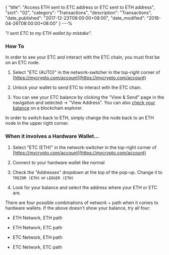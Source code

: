 {
 "title": "Access ETH sent to ETC address or ETC sent to ETH address",
 "sort": "02",
 "category": "Transactions",
 "description": "Transactions",
 "date_published": "2017-12-23T08:00:00+08:00",
 "date_modified": "2018-04-26T08:00:00+08:00"
}
---%

_"I sent ETC to my ETH wallet by mistake"._

### How To

In order to see your ETC and interact with the ETC chain, you must first be on an ETC node.

1. Select "ETC (AUTO)" in the network-switcher in the top-right corner of [https://mycrypto.com/account](https://mycrypto.com/account)

2. Unlock your wallet to send ETC to interact with the ETC chain.

3. You can see your ETC balance by clicking the "View & Send" page in the navigation and selected -> "View Address". You can also [check your balance](https://support.mycrypto.com/getting-started/checking-balance-of-my-account.html) on a blockchain explorer.

In order to switch back to ETH, simply change the node back to an ETH node in the upper right corner.

### When it involves a Hardware Wallet...

1. Select "ETC (ETH)" in the network-switcher in the top-right corner of [https://mycrypto.com/account](https://mycrypto.com/account)

2. Connect to your hardware wallet like normal

3. Check the "Addresses" dropdown at the top of the pop-up. Change it to `TREZOR (ETH)` or `LEDGER (ETH)`

4. Look for your balance and select the address where your ETH or ETC are.

There are four possible combinations of network + path when it comes to hardware wallets. If the above doesn't show your balance, try all four:

- ETH Network, ETH path

- ETH Network, ETC path

- ETC Network, ETH path

- ETC Network, ETC path

